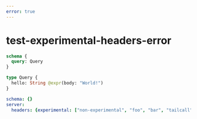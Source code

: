 ```yaml
---
error: true
---
```


# test-experimental-headers-error

```graphql @config
schema {
  query: Query
}

type Query {
  hello: String @expr(body: "World!")
}
```

```yml @file:config.yml
schema: {}
server:
  headers: {experimental: ["non-experimental", "foo", "bar", "tailcall"]}
```

